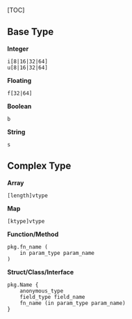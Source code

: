 [TOC]

## Base Type

**Integer**  
```
i[8|16|32|64]
u[8|16|32|64]
```

**Floating**  
```
f[32|64]
```

**Boolean**  
```
b
```

**String**  
```
s
```

## Complex Type

**Array**  
```
[length]vtype
```

**Map**  
```
[ktype]vtype
```

**Function/Method**
```
pkg.fn_name (
    in param_type param_name
)
```

**Struct/Class/Interface**
```
pkg.Name {
    anonymous_type
    field_type field_name
    fn_name (in param_type param_name)
}
```
